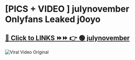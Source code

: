 
 # [PICS + VIDEO ] julynovember Onlyfans Leaked j0oyo

## <h2><a href="https://clipsfans.com/julynovember&ref=git">🔗 Click to LINKS ⏩⏩ 👉 🟢 julynovember </a></h2>

<a href="https://clipsfans.com/julynovember&ref=git" rel="nofollow" data-target="animated-image.originalLink"><img src="https://i.ibb.co.com/xMMVF88/686577567.gif" alt="Viral Video Original" style="max-width: 100%; display: inline-block;" data-target="animated-image.originalImage"></a>

